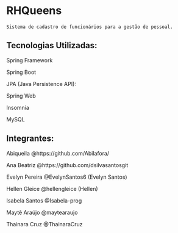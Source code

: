 
# RHQueens
    Sistema de cadastro de funcionários para a gestão de pessoal.
    

## Tecnologias Utilizadas:
  <p>Spring Framework</p>
  <p>Spring Boot</p>
  <p>JPA (Java Persistence API):</p>
  <p>Spring Web</p>
  <p>Insomnia</p>
  <p>MySQL</p>

## Integrantes:
<p>Abiqueila @https://github.com/Abilafora/</p>
<p>Ana Beatriz @https://github.com/dsilvasantosgit</p>
<p>Evelyn Pereira @EvelynSantos6 (Evelyn Santos)</p>
<p>Hellen Gleice  @hellengleice (Hellen)</p>
<p>Isabela Santos @Isabela-prog</p>
<p>Maytê Araújo @maytearaujo</p>
<p>Thainara Cruz @ThainaraCruz</p>

